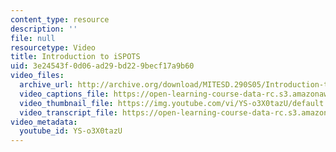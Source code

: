 ```yaml
---
content_type: resource
description: ''
file: null
resourcetype: Video
title: Introduction to iSPOTS
uid: 3e24543f-0d06-ad29-bd22-9becf17a9b60
video_files:
  archive_url: http://archive.org/download/MITESD.290S05/Introduction-to_iSPOTS-220k.mp4
  video_captions_file: https://open-learning-course-data-rc.s3.amazonaws.com/esd-290-special-topics-in-supply-chain-management-spring-2005/f85d40e93d6d527fbd9b818fead8cd8e_YS-o3X0tazU.vtt
  video_thumbnail_file: https://img.youtube.com/vi/YS-o3X0tazU/default.jpg
  video_transcript_file: https://open-learning-course-data-rc.s3.amazonaws.com/esd-290-special-topics-in-supply-chain-management-spring-2005/85773e470d43df68f86526e64e50d441_YS-o3X0tazU.pdf
video_metadata:
  youtube_id: YS-o3X0tazU
---
```

